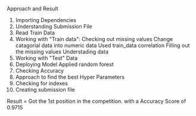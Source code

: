 Approach and Result


1. Importing Dependencies
2. Understanding Submission File
3.  Read Train Data
4. Working with "Train data": 
      Checking out missing values
      Change catagorial data into numeric data
      Used train_data correlation
      Filling out the missing values
      Understading data
5. Working with "Test" Data
6. Deploying Model
      Applied random forest
7. Checking Accuracy
8. Approach to find the best Hyper Parameters
9. Checking for indexes
10. Creating submission file

Result = Got the 1st position in the competition.
with a Accuracy Score of 0.9715
